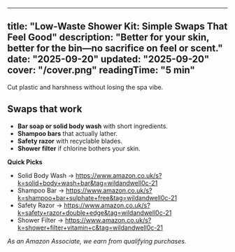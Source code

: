 <!-- /content/guides/low-waste-shower-kit.md -->
---
title: "Low-Waste Shower Kit: Simple Swaps That Feel Good"
description: "Better for your skin, better for the bin—no sacrifice on feel or scent."
date: "2025-09-20"
updated: "2025-09-20"
cover: "/cover.png"
readingTime: "5 min"
---

Cut plastic and harshness without losing the spa vibe.

## Swaps that work
- **Bar soap or solid body wash** with short ingredients.  
- **Shampoo bars** that actually lather.  
- **Safety razor** with recyclable blades.  
- **Shower filter** if chlorine bothers your skin.

**Quick Picks**
- Solid Body Wash → <https://www.amazon.co.uk/s?k=solid+body+wash+bar&tag=wildandwell0c-21>  
- Shampoo Bar → <https://www.amazon.co.uk/s?k=shampoo+bar+sulphate+free&tag=wildandwell0c-21>  
- Safety Razor → <https://www.amazon.co.uk/s?k=safety+razor+double+edge&tag=wildandwell0c-21>  
- Shower Filter → <https://www.amazon.co.uk/s?k=shower+filter+vitamin+c&tag=wildandwell0c-21>

*As an Amazon Associate, we earn from qualifying purchases.*
